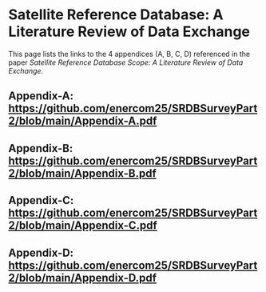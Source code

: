 # Satellite Reference Database: A Literature Review of Data Exchange
This page lists the links to the 4 appendices (A, B, C, D) referenced in the paper *Satellite Reference Database Scope: A Literature Review of Data Exchange*.

## Appendix-A: https://github.com/enercom25/SRDBSurveyPart2/blob/main/Appendix-A.pdf
## Appendix-B: https://github.com/enercom25/SRDBSurveyPart2/blob/main/Appendix-B.pdf
## Appendix-C: https://github.com/enercom25/SRDBSurveyPart2/blob/main/Appendix-C.pdf
## Appendix-D: https://github.com/enercom25/SRDBSurveyPart2/blob/main/Appendix-D.pdf
